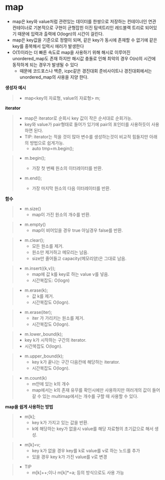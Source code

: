 # map

- map은 key와 value처럼 관련있는 데이터를 한쌍으로 저장하는 컨테이너인 연관 컨테이너로 기본적으로 구현이 균형잡힌 이진 탐색트리인 레드블랙 트리로 되어있기 때문에 입력과 출력에 O(logn)의 시간이 걸린다.
- map은 key값을 기준으로 정렬이 되며, 같은 key가 동시에 존재할 수 없기에 같은 key를 중복해서 입력시 에러가 발생한다
- O(1)이라는 더 빠른 속도로 map을 사용하기 위해 해시로 이루어진 unordered_map도 존재 하지만 해시값 충돌로 인해 최악의 경우  O(n)의 시간에 동작하게 되는 경우가 발생될 수 있다
  - 때문에 코드포스나 백준, icpc같은 경진대회 준비사이트나 경진대회에서는 unordered_map의 사용을 지양 한다. 

**생성자 예시**
>- map<key의 자료형, value의 자료형> m;


**iterator**
> - map은 iterator로 순회시 key 값이 작은 순서대로 순회가능.
> - key와 value가 pair형태로 들어가 있기에 pair의 포인터를 사용하듯이 사용하면 된다.
> - TIP: iterator는 적을 것이 많아 변수를 생성하는것이 비교적 힘들지만 아래의 방법으로 쉽게가능.
>   - auto tmp=m.begin();

> - m.begin();
>   - 가장 첫 번째 원소의 이터레이터를 반환.
>
>- m.end();
>   - 가장 마지막 원소의 다음 이터레이터를 반환.

  
**함수**

> - m.size() 
>   - map이 가진 원소의 개수를 반환.
  
> - m.empty()
>   - map이 비어있을 경우 true 아닐경우 false를 반환.

>- m.clear(); 
>   - 모든 원소를 제거.
>   - 원소만 제거하고 메모리는 남음.
>   - size만 줄어들고 capacity(메모리양)은 그대로 남음.

>- m.insert({k,v}); 
>   - map에 값 k를 key로 하는 value v를 넣음.
>   - 시간복잡도: O(logn)

> - m.erase(k); 
>   - 값 k를 제거.
>   - 시간복잡도 O(logn).

>- m.erase(iter); 
>   - iter 가 가리키는 원소를 제거.
>   - 시간복잡도 O(logn).

>- m.lower_bound(k); 
>  - key k가 시작하는 구간의 iterator.
>  - 시간복잡도 O(logn).

>- m.upper_bound(k); 
>   - key k가 끝나는 구간 다음칸에 해당하는 iterator.
>   - 시간복잡도 O(logn).

>- m.count(k)
>   - m안에 있는 k의 개수
>   - map에서는 k의 존재 유무를 확인시에만 사용하지만 여러개의 값이 들어갈 수 있는 multimap에서는 개수를 구할 때 사용할 수 있다.

**map을 쉽게 사용하는 방법**

>- m[k];
>   - key k가 가지고 있는 값을 반환.
>   - k에 해당하는 key가 없을시 value를 해당 자료형의 초기값으로 해서 생성.

>- m[k]=v;
>   - key k가 없을 경우 key를 k로 value를 v로 하는 노드를 추가
>   - 있을 경우 key k가 가진 value를 v로 변경

>- TIP
>   - m[k]++;이나 m[k]*=a; 등의 방식으로도 사용 가능


